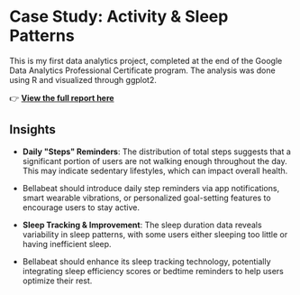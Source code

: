 # Case Study: Activity & Sleep Patterns

This is my first data analytics project, completed at the end of the Google Data Analytics Professional Certificate program. The analysis was done using R and visualized through ggplot2.

👉 **[View the full report here](https://akusrepus.github.io/case-study-on-R/Analyzing-Activity-and-Sleep-Patterns.html)**

## Insights

- **Daily "Steps" Reminders**: The distribution of total steps suggests that a significant portion of users are not walking enough throughout the day. This may indicate sedentary lifestyles, which can impact overall health.
- Bellabeat should introduce daily step reminders via app notifications, smart wearable vibrations, or personalized goal-setting features to encourage users to stay active.

- **Sleep Tracking & Improvement**: The sleep duration data reveals variability in sleep patterns, with some users either sleeping too little or having inefficient sleep.
- Bellabeat should enhance its sleep tracking technology, potentially integrating sleep efficiency scores or bedtime reminders to help users optimize their rest.
